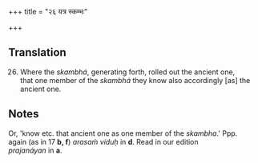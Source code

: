 +++
title = "२६ यत्र स्कम्भः"

+++
## Translation
26. Where the *skambhá*, generating forth, rolled out the ancient one,  
that one member of the *skambhá* they know also accordingly \[as\] the  
ancient one.

## Notes
Or, 'know etc. that ancient one as one member of the *skambha*.' Ppp.  
again (as in 17 **b, f**) *arasaṁ viduḥ* in **d**. Read in our edition  
*prajanáyan* in **a**.
